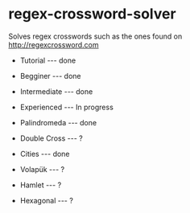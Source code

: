 # regex-crossword-solver

Solves regex crosswords such as the ones found on <http://regexcrossword.com>

* Tutorial --- done

* Begginer --- done

* Intermediate --- done

* Experienced --- In progress

* Palindromeda --- done

* Double Cross --- ?

* Cities --- done

* Volapük --- ?

* Hamlet --- ?

* Hexagonal --- ?
